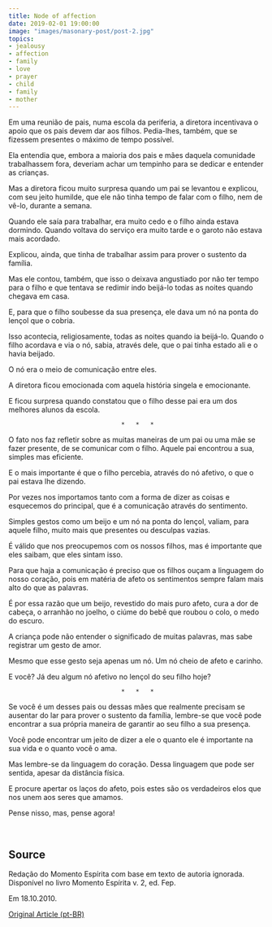 ```yaml
---
title: Node of affection
date: 2019-02-01 19:00:00
image: "images/masonary-post/post-2.jpg"
topics: 
- jealousy
- affection
- family
- love
- prayer
- child
- family
- mother
---
```


Em uma reunião de pais, numa escola da periferia, a diretora incentivava o
apoio que os pais devem dar aos filhos. Pedia-lhes, também, que se fizessem
presentes o máximo de tempo possível.

Ela entendia que, embora a maioria dos pais e mães daquela comunidade
trabalhassem fora, deveriam achar um tempinho para se dedicar e entender as
crianças.

Mas a diretora ficou muito surpresa quando um pai se levantou e explicou, com
seu jeito humilde, que ele não tinha tempo de falar com o filho, nem de vê-lo,
durante a semana.

Quando ele saía para trabalhar, era muito cedo e o filho ainda estava dormindo.
Quando voltava do serviço era muito tarde e o garoto não estava mais acordado.

Explicou, ainda, que tinha de trabalhar assim para prover o sustento da
família.

Mas ele contou, também, que isso o deixava angustiado por não ter tempo para o
filho e que tentava se redimir indo beijá-lo todas as noites quando chegava em
casa.

E, para que o filho soubesse da sua presença, ele dava um nó na ponta do lençol
que o cobria.

Isso acontecia, religiosamente, todas as noites quando ia beijá-lo. Quando o
filho acordava e via o nó, sabia, através dele, que o pai tinha estado ali e o
havia beijado.

O nó era o meio de comunicação entre eles.

A diretora ficou emocionada com aquela história singela e emocionante.

E ficou surpresa quando constatou que o filho desse pai era um dos melhores
alunos da escola.

                                   *   *   *

O fato nos faz refletir sobre as muitas maneiras de um pai ou uma mãe se fazer
presente, de se comunicar com o filho. Aquele pai encontrou a sua, simples mas
eficiente.

E o mais importante é que o filho percebia, através do nó afetivo, o que o pai
estava lhe dizendo.

Por vezes nos importamos tanto com a forma de dizer as coisas e esquecemos do
principal, que é a comunicação através do sentimento.

Simples gestos como um beijo e um nó na ponta do lençol, valiam, para aquele
filho, muito mais que presentes ou desculpas vazias.

É válido que nos preocupemos com os nossos filhos, mas é importante que eles
saibam, que eles sintam isso.

Para que haja a comunicação é preciso que os filhos ouçam a linguagem do nosso
coração, pois em matéria de afeto os sentimentos sempre falam mais alto do que
as palavras.

É por essa razão que um beijo, revestido do mais puro afeto, cura a dor de
cabeça, o arranhão no joelho, o ciúme do bebê que roubou o colo, o medo do
escuro.

A criança pode não entender o significado de muitas palavras, mas sabe
registrar um gesto de amor.

Mesmo que esse gesto seja apenas um nó. Um nó cheio de afeto e carinho.

E você? Já deu algum nó afetivo no lençol do seu filho hoje?

                                   *   *   *

Se você é um desses pais ou dessas mães que realmente precisam se ausentar do
lar para prover o sustento da família, lembre-se que você pode encontrar a sua
própria maneira de garantir ao seu filho a sua presença.

Você pode encontrar um jeito de dizer a ele o quanto ele é importante na sua
vida e o quanto você o ama.

Mas lembre-se da linguagem do coração. Dessa linguagem que pode ser sentida,
apesar da distância física.

E procure apertar os laços do afeto, pois estes são os verdadeiros elos que nos
unem aos seres que amamos.

Pense nisso, mas, pense agora!

 

## Source
Redação do Momento Espírita com base em texto de autoria ignorada.
Disponível no livro Momento Espírita v. 2, ed. Fep.

Em 18.10.2010.


[Original Article (pt-BR)](http://momento.com.br/pt/ler_texto.php?id=422)
